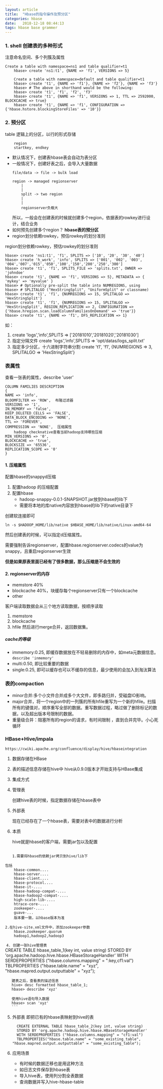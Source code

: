 ```yaml
---
layout: article
title:  "Hbase的指令操作及预分区"
categories: hbase
date:   2018-12-18 08:44:13
tags: hbase base grammer
---
```


### 1. shell 创建表的多种形式

注意命名空间、多个列簇及属性  
```
Create a table with namespace=ns1 and table qualifier=t1
	hbase> create 'ns1:t1', {NAME => 'f1', VERSIONS => 5}
	
	Create a table with namespace=default and table qualifier=t1
	hbase> create 't1', {NAME => 'f1'}, {NAME => 'f2'}, {NAME => 'f3'}
	hbase> # The above in shorthand would be the following:
	hbase> create 't1', 'f1', 'f2', 'f3'
	hbase> create 't1', {NAME => 'f1', VERSIONS => 1, TTL => 2592000, BLOCKCACHE => true}
	hbase> create 't1', {NAME => 'f1', CONFIGURATION => {'hbase.hstore.blockingStoreFiles' => '10'}}
```
### 2. 预分区
table 逻辑上的分区，以行的形式存储
```
    region 
    startkey, endkey
```
- 默认情况下，创建表hbase表会自动为表分区
- 一般情况下，创建好表之后，会导入大量数据
    ```
    file/data -> file -> bulk load
    
    region -> managed regionserver
		|
		|
		split -> two region
		|
		|
		regionserver负载大
    ```
	所以，一般会在创建表的时候就创建多个region，依据表的rowkey进行设计，结合业务
- 如何预先创建多个region？ **hbase表的预分区**
- region划分依赖rowkey，预估rowkey的划分准则


region划分依赖rowkey，预估rowkey的划分准则
```
hbase> create 'ns1:t1', 'f1', SPLITS => ['10', '20', '30', '40']
hbase> create 'h_work', 'info', SPLITS => ['001', '002', '003', '004','007','015','050','100','150','200','250','300']
hbase> create 't1', 'f1', SPLITS_FILE => 'splits.txt', OWNER => 'johndoe'
hbase> create 't1', {NAME => 'f1', VERSIONS => 5}, METADATA => { 'mykey' => 'myvalue' }
hbase> # Optionally pre-split the table into NUMREGIONS, using
hbase> # SPLITALGO ("HexStringSplit", "UniformSplit" or classname)
hbase> create 't1', 'f1', {NUMREGIONS => 15, SPLITALGO => 'HexStringSplit'}
hbase> create 't1', 'f1', {NUMREGIONS => 15, SPLITALGO => 'HexStringSplit', REGION_REPLICATION => 2, CONFIGURATION => {'hbase.hregion.scan.loadColumnFamiliesOnDemand' => 'true'}}
hbase> create 't1', {NAME => 'f1', DFS_REPLICATION => 1}
```
如：
1. create 'logs','info',SPLITS => ['20181010','20181020','20181030']
2. 指定分隔文件
	create 'logs','info',SPLITS => 'opt/datas/logs_split.txt'
3. 指定多少分区，十六进制字符串分割
	create 't1', 'f1', {NUMREGIONS => 3, SPLITALGO => 'HexStringSplit'}

### 表属性
查看一张表的属性，describe 'user'
```
COLUMN FAMILIES DESCRIPTION                                                     
{
NAME => 'info', 
BLOOMFILTER => 'ROW',  布隆过滤器
VERSIONS => '1', 
IN_MEMORY => 'false', 
KEEP_DELETED_CELLS => 'FALSE', 
DATA_BLOCK_ENCODING => 'NONE', 	
TTL => 'FOREVER', 
COMPRESSION => 'NONE', 	压缩属性
	hadoop checknative查看当前hadoop支持哪些压缩
MIN_VERSIONS => '0', 
BLOCKCACHE => 'true', 
BLOCKSIZE => '65536', 
REPLICATION_SCOPE => '0'
}
```

#### 1. 压缩属性
配置hbase的snappyd压缩
1. 配置hadoop 的压缩配置
2. 配置hbase
    - hadoop-snappy-0.0.1-SNAPSHOT.jar放到hbase的lib下
	- 需要将本地的库native内容放到hbase的lib下的native目录下

创建软连接即可
```
ln -s $HADOOP_HOME/lib/native $HBASE_HOME/lib/native/Linux-amd64-64
```
然后创建表的时候，可以指定d压缩属性。

需要强制告诉regionserver，配置hbase.regionserver.codecs的value为snappy，且重启regionserver生效  


**但是如果原表里面已经有了很多数据，那么压缩是不会生效的**

#### 2. regionserver的内存
- memstore 40%
- blockcache 40%，块缓存每个regionserver只有一个blockcache
- other

客户端读取数据会从三个地方读取数据，按顺序读取
1. memstore
2. blockcache
3. hfile
然后进行merge合并，返回数据集。

##### cache的等级
- immemory:0.25, 即缓存数据放在不轻易删除的内存中，如meta元数据信息。`describe 'inmemory'`
- multi:0.50, 即比较重要的数据
- single:0.25, 即可以缓存也可以不缓存的信息，最少使用的会加入到淘汰算法


### 表的compaction
- minor合并:多个小文件合并成多个大文件，即多路归并，受磁盘IO影响。 
- major合并，将一个region中的一列簇的所有hfile重写为一个新的hfile。扫描所有的键值对，顺序重写全部的数据。重写数据过程，略过做了删除标记的数据，以及超出版本号限制的数据。
- 重量级合并：阻塞所有的region的请求，有时间限制 ，直到合并完毕。小心死循环

### HBase+Hive/impala

`https://cwiki.apache.org/confluence/display/hive/hbaseintegration`
1. 数据存储在HBase
2. 表的描述信息存储在hive中
    hive从0.9.0版本才开始支持与HBase集成
3. 集成方式
  1. 管理表

    	创建hive表的时候，指定数据存储在hbase表中
  2. 外部表

    	现在已经存在了一个hbase表，需要对表中的数据进行分析
  4. 本质

    	hive就是hbase的客户端，需要jar包以及配置
    	```
    
       1.需要将hbase的依赖jar拷贝到hive/lib下
  	包括
  		hbase-common....
  		hbase-server....
  		hbase-client....
  		hbase-protocol....
  		hbase-it-....
  		hbase-hadoop-compat-....
  		hbase-hadoop2-compat-....
  		high-scale-lib-....
  		htrace-core-....
  		zookeeper-....
  		guave-...
  		版本要一致，以hbase版本为准
  		
  	2.在hive-site.xml文件中，添加zookeeper参数
  		hbase.zookeeper.quorum
  		hadoop1,hadoop2,hadoop3
​     ```
  4. 创建一张hive管理表
       ```	
       CREATE TABLE hbase_table_1(key int, value string) 
       STORED BY 'org.apache.hadoop.hive.hbase.HBaseStorageHandler'
       WITH SERDEPROPERTIES ("hbase.columns.mapping" = ":key,cf1:val")
       TBLPROPERTIES ("hbase.table.name" = "xyz", "hbase.mapred.output.outputtable" = "xyz");
       
       建表之后，查看表的描述信息
       hive> desc formatted hbase_table_1;
       hbase> describe 'xyz'
       
       使用hive语句导入数据
       hbase> scan 'xyz'
       ```

  5. 外部表
        即把已有的hbase表映射到hive的表
          	
           CREATE EXTERNAL TABLE hbase_table_2(key int, value string) 
           STORED BY 'org.apache.hadoop.hive.hbase.HBaseStorageHandler'
           WITH SERDEPROPERTIES ("hbase.columns.mapping" = "cf1:val")
           TBLPROPERTIES("hbase.table.name" = "some_existing_table", "hbase.mapred.output.outputtable" = "some_existing_table");

  6. 应用场景
        - 有时候的数据迁移也是用这种方法
        - 如日志文件保存到hbase表
        - 导入hive表，使用列分割全表数据
        - 查询数据并写入hive-hbase-table